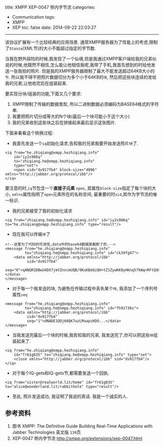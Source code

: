 title: XMPP XEP-0047 带内字节流
categories:
  - Communication
tags:
  - XMPP
  - XEP
toc: false
date: 2014-09-22 22:03:27
---

该协议扩展有一个比较经典的应用场景. 通常XMPP服务器为了性能上的考虑,限制了`Stanza`(XML节)的大小不能超过指定的字节数.

当我在野外探险的时候,我发现了一个仙境,但是我通过XMPP客户端给我的兄弟伙说的时候,他既然不相信,怎么能让他相信我呢,我带了手机,我首先想到的时给他发送一张我拍的照片. 但是我的XMPP服务器限制了最大不能发送超过64KB大小的`节`. 所以我不得不把照片数据切分为多个小于64KB的`块`, 然后把这些块连续的发给我的兄弟,让他收完后在组装起来.

<!--more-->

要实现分块/组装的功能,下面又几个要求:

1. XMPP限制了传输的数据类型, 所以二进制数据必须编码为BASE64格式的字符串.
2. 我要把照片切分成等大的N个块(最后一个块可能小于这个大小)
3. 我的兄弟收到这些块之后在拼接起来最后显示这张图片.

下面来看看这个转换过程:


- 我首先发送一个`iq`初始化请求,告知我的兄弟我要开始发送照片`块`了.

```
<iq from="he.zhiqiang@xmpp.hezhiqiang.info"
    id="iy2s986q"
    to="zhiqiang.he@xmpp.hezhiqiang.info"
    type="set">
    <open sid="dv917fb4" block-size="4096" xmlns="http://jabber.org/protocol/ibb"/>
</iq>
```

要注意的时,`iq`节包含一个**直接子元素** `open`, 其属性`block-size`指定了每个块的大小, `xmlns`属性指明了`open`元素所在的名称空间, 最重要的时`sid`,其作为字节流的唯一标识.

- 我的兄弟接受了我的初始化请求

```
<iq from="zhiqiang.he@xmpp.hezhiqiang.info" id="iy2s986q" to="he.zhiqiang@xmpp.hezhiqiang.info" type="result"/>
```

- 现在我可以传输`块`了

```
<!--这里为了代码的可读性,data中的base64数据是截断了的.-->
<message from="he.zhiqiang@xmpp.hezhiqiang.info"
         to="zhiqiang.he@xmpp.hezhiqiang.info" id="ck39fg47">
    <data xmlns="http://jabber.org/protocol/ibb"
          sid="dv917fb4"
          seq="0">qANQR1DBwU4DX7jmYZnncmUQB/9KuKBddzQH+tZ1ZywKK0yHKnq57kWq+RFtQdCJ...</data>
</message>
```

- 对于每一个我发送的块, 为避免在传输过程中丢失某个`块`, 我添加了一个序列号属性`seq`

```
<message from="he.zhiqiang@xmpp.hezhiqiang.info"
         to="zhiqiang.he@xmpp.hezhiqiang.info" id="fh91f36s">
    <data xmlns="http://jabber.org/protocol/ibb"
          sid="dv917fb4"
          seq="1">dNADE1QOjH4QK7wzLMaapzHDO...</data>
</message>
```

- 当我发送完最后一个块的时候,我告知我的兄弟, 我发送完了,你可以把这些`块`组装起来了.

```
<iq from="he.zhiqiang@xmpp.hezhiqiang.info"
    id="fr61g835" to="zhiqiang.he@xmpp.hezhiqiang.info" type="set">
    <close xmlns="http://jabber.org/protocol/ibb" sid="dv917fb4"/>
</iq>
```

- 对于每个IQ-gets和IQ-gets节,都需要发送一个回执.

```
<iq from="sister@realworld.lit/home" id="fr61g835" to="alice@wonderland.lit/rabbithole" type="result"/>
```

- 至此, 照片发送成功, 我证明了我说的真话. 我是一个诚实的人.

<!--
## 协议

### 创建字节流

### 发送数据

### 关闭字节流

## 双向性

## 使用Message Stanzas
-->

## 参考资料

1. 图书
XMPP: The Definitive Guide Building Real-Time Applications with Jabber Technologies 英文版 `139`页
2. XEP-0047 带内字节流
http://xmpp.org/extensions/xep-0047.html

